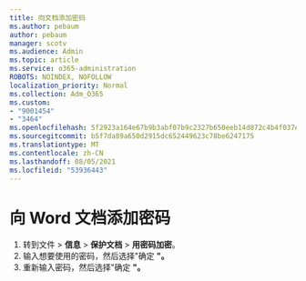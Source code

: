 ```yaml
---
title: 向文档添加密码
ms.author: pebaum
author: pebaum
manager: scotv
ms.audience: Admin
ms.topic: article
ms.service: o365-administration
ROBOTS: NOINDEX, NOFOLLOW
localization_priority: Normal
ms.collection: Adm_O365
ms.custom:
- "9001454"
- "3464"
ms.openlocfilehash: 5f2923a164e67b9b3abf07b9c2327b650eeb14d872c4b4f037e0c82a209c5728
ms.sourcegitcommit: b5f7da89a650d2915dc652449623c78be6247175
ms.translationtype: MT
ms.contentlocale: zh-CN
ms.lasthandoff: 08/05/2021
ms.locfileid: "53936443"
---
```

# <a name="add-a-password-to-a-word-document"></a>向 Word 文档添加密码

1. 转到文件  >  **信息**  >  **保护文档**  >  **用密码加密**。
2. 输入想要使用的密码，然后选择"确定 **"。**
3. 重新输入密码，然后选择"确定 **"。**